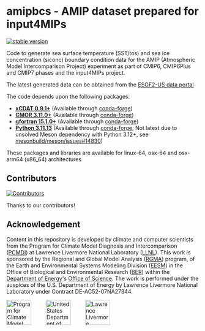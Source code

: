 # amipbcs - AMIP dataset prepared for input4MIPs

[![stable version](https://img.shields.io/badge/Current_version-1.1.9-brightgreen.svg)](https://github.com/PCMDI/amipbcs/releases/tag/1.1.9) <!--[![Zenodo DOI](https://zenodo.org/badge/984989836.svg)](https://doi.org/10.5281/zenodo.15446796)-->

Code to generate sea surface temperature (SST/tos) and sea ice concentration (siconc) boundary condition data for the AMIP (Atmospheric Model Intercomparison Project) experiment as part of CMIP6, CMIP6Plus and CMIP7 phases and the input4MIPs project.

The latest generated data can be obtained from the [ESGF2-US data portal](https://esgf-node.ornl.gov/search?project=input4MIPs&activeFacets={%22mip_era%22:%22CMIP7%22})

The code depends upon the following packages:
- [**xCDAT 0.9.1+**](https://github.com/xCDAT/xcdat) (Available through [conda-forge](https://anaconda.org/conda-forge/xcdat/files))
- [**CMOR 3.11.0+**](https://github.com/PCMDI/cmor) (Available through [conda-forge](https://anaconda.org/conda-forge/cmor/files))
- [**gfortran 15.1.0+**](https://gcc.gnu.org/wiki/GFortran) (Available through [conda-forge](https://anaconda.org/conda-forge/gfortran/files))
- [**Python 3.11.13**](https://www.python.org/) (Available through [conda-forge](https://anaconda.org/conda-forge/python/files); Not latest due to unsolved Meson dependency with Python 3.12+, see [mesonbuild/meson/issues#14830](https://github.com/mesonbuild/meson/issues/14830))

These packages and libraries are available for linux-64, osx-64 and osx-arm64 (x86_64) architectures

## Contributors

[![Contributors](https://contrib.rocks/image?repo=PCMDI/amipbcs)](https://github.com/PCMDI/amipbcs/graphs/contributors)

Thanks to our contributors!

## Acknowledgement

Content in this repository is developed by climate and computer scientists from the Program for Climate Model Diagnosis and Intercomparison ([PCMDI][PCMDI]) at Lawrence Livermore National Laboratory ([LLNL][LLNL]). This work is sponsored by the Regional and Global Model Analysis ([RGMA][RGMA]) program, of the Earth and Environmental Systems Modeling Division ([EESM][EESM]) in the Office of Biological and Environmental Research ([BER][BER]) within the [Department of Energy][DOE]'s [Office of Science][OS]. The work is performed under the auspices of the U.S. Department of Energy by Lawrence Livermore National Laboratory under Contract DE-AC52-07NA27344.

<p>
    <img src="https://pcmdi.github.io/assets/PCMDI/100px-PCMDI-Logo-NoText-square-png8.png"
         width="65"
         style="margin-right: 30px"
         title="Program for Climate Model Diagnosis and Intercomparison"
         alt="Program for Climate Model Diagnosis and Intercomparison"
    >&nbsp;
    <img src="https://pcmdi.github.io/assets/DOE/480px-DOE_Seal_Color.png"
         width="65"
         style="margin-right: 30px"
         title="United States Department of Energy"
         alt="United States Department of Energy"
    >&nbsp;
    <img src="https://pcmdi.github.io/assets/LLNL/212px-LLNLiconPMS286-WHITEBACKGROUND.png"
         width="65"
         style="margin-right: 30px"
         title="Lawrence Livermore National Laboratory"
         alt="Lawrence Livermore National Laboratory"
    >
</p>


[PCMDI]: https://pcmdi.llnl.gov
[LLNL]: https://www.llnl.gov
[RGMA]: https://eesm.science.energy.gov/program-area/regional-global-model-analysis
[EESM]: https://eesm.science.energy.gov
[BER]: https://www.energy.gov/science/ber/biological-and-environmental-research
[DOE]: https://www.energy.gov
[OS]: https://www.energy.gov/science/office-science
